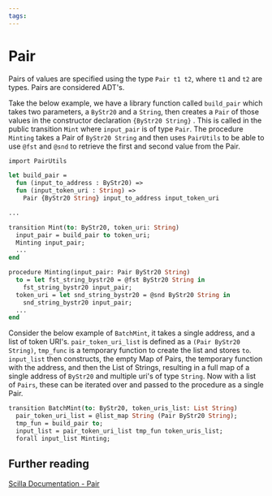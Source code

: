 ```yaml
---
tags:
---
```


# Pair

Pairs of values are specified using the type `Pair t1 t2`, where `t1` and `t2` are types. Pairs are considered ADT's.

Take the below example, we have a library function called `build_pair` which takes two parameters, a `ByStr20` and a `String`, then creates a `Pair` of those values in the constructor declaration `{ByStr20 String}` . This is called in the public transition `Mint` where `input_pair` is of type `Pair`. The procedure `Minting` takes a Pair of `ByStr20 String` and then uses `PairUtils` to be able to use `@fst` and `@snd` to retrieve the first and second value from the Pair.

```ocaml
import PairUtils

let build_pair =
  fun (input_to_address : ByStr20) =>
  fun (input_token_uri : String) =>
    Pair {ByStr20 String} input_to_address input_token_uri

...

transition Mint(to: ByStr20, token_uri: String)
  input_pair = build_pair to token_uri;
  Minting input_pair;
  ...
end

procedure Minting(input_pair: Pair ByStr20 String)
  to = let fst_string_bystr20 = @fst ByStr20 String in
    fst_string_bystr20 input_pair;
  token_uri = let snd_string_bystr20 = @snd ByStr20 String in
    snd_string_bystr20 input_pair;
  ...
end
```

Consider the below example of `BatchMint`, it takes a single address, and a list of token URI's. `pair_token_uri_list` is defined as a `(Pair ByStr20 String)`, `tmp_func` is a temporary function to create the list and stores `to`. `input_list` then constructs, the empty Map of Pairs, the temporary function with the address, and then the List of Strings, resulting in a full map of a single address of `ByStr20` and multiple uri's of type `String`. Now with a list of `Pairs`, these can be iterated over and passed to the procedure as a single Pair.

```ocaml
transition BatchMint(to: ByStr20, token_uris_list: List String)
  pair_token_uri_list = @list_map String (Pair ByStr20 String);
  tmp_fun = build_pair to;
  input_list = pair_token_uri_list tmp_fun token_uris_list;
  forall input_list Minting;
```

## Further reading

[Scilla Documentation - Pair](https://scilla.readthedocs.io/en/latest/scilla-in-depth.html?highlight=pair#pair)
